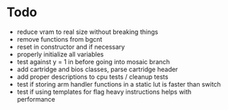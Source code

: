 # Todo
- reduce vram to real size without breaking things
- remove functions from bgcnt
- reset in constructor and if necessary
- properly initialize all variables
- test against y = 1 in before going into mosaic branch
- add cartridge and bios classes, parse cartridge header
- add proper descriptions to cpu tests / cleanup tests
- test if storing arm handler functions in a static lut is faster than switch
- test if using templates for flag heavy instructions helps with performance